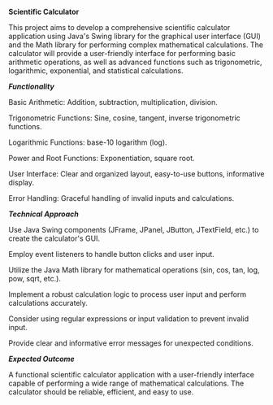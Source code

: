 **Scientific Calculator**

This project aims to develop a comprehensive scientific calculator application using Java's Swing library for the graphical user interface (GUI) and the Math library for performing complex mathematical calculations. The calculator will provide a user-friendly interface for performing basic arithmetic operations, as well as advanced functions such as trigonometric, logarithmic, exponential, and statistical calculations.

_**Functionality**_

Basic Arithmetic: Addition, subtraction, multiplication, division.

Trigonometric Functions: Sine, cosine, tangent, inverse trigonometric functions.

Logarithmic Functions: base-10 logarithm (log).

Power and Root Functions: Exponentiation, square root.

User Interface: Clear and organized layout, easy-to-use buttons, informative display.

Error Handling: Graceful handling of invalid inputs and calculations.

_**Technical Approach**_

Use Java Swing components (JFrame, JPanel, JButton, JTextField, etc.) to create the calculator's GUI.

Employ event listeners to handle button clicks and user input.

Utilize the Java Math library for mathematical operations (sin, cos, tan, log, pow, sqrt, etc.).

Implement a robust calculation logic to process user input and perform calculations accurately.

Consider using regular expressions or input validation to prevent invalid input.

Provide clear and informative error messages for unexpected conditions.

_**Expected Outcome**_

A functional scientific calculator application with a user-friendly interface capable of performing a wide range of mathematical calculations.
The calculator should be reliable, efficient, and easy to use.
